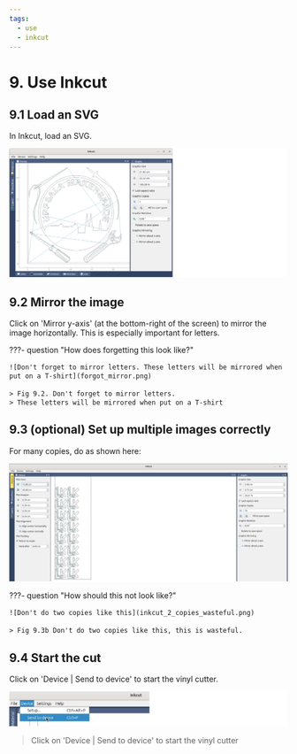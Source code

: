 ```yaml
---
tags:
  - use
  - inkcut
---
```


# 9. Use Inkcut

## 9.1 Load an SVG

In Inkcut, load an SVG.

![Inkcut in action](inkcut_with_ums_logo.png)

## 9.2 Mirror the image

Click on 'Mirror y-axis' (at the bottom-right of the screen) to mirror
the image horizontally.
This is especially important for letters.

???- question "How does forgetting this look like?"

    ![Don't forget to mirror letters. These letters will be mirrored when put on a T-shirt](forgot_mirror.png)

    > Fig 9.2. Don't forget to mirror letters.
    > These letters will be mirrored when put on a T-shirt

## 9.3 (optional) Set up multiple images correctly

For many copies, do as shown here:

![Do many copies like this](inkcut_many.png)

???- question "How should this not look like?"

    ![Don't do two copies like this](inkcut_2_copies_wasteful.png)

    > Fig 9.3b Don't do two copies like this, this is wasteful.

## 9.4 Start the cut

Click on 'Device | Send to device' to start the vinyl cutter.

![Click on 'Device | Send to device' to start the vinyl cutter](inkcut_send_to_device.png)

> Click on 'Device | Send to device' to start the vinyl cutter
